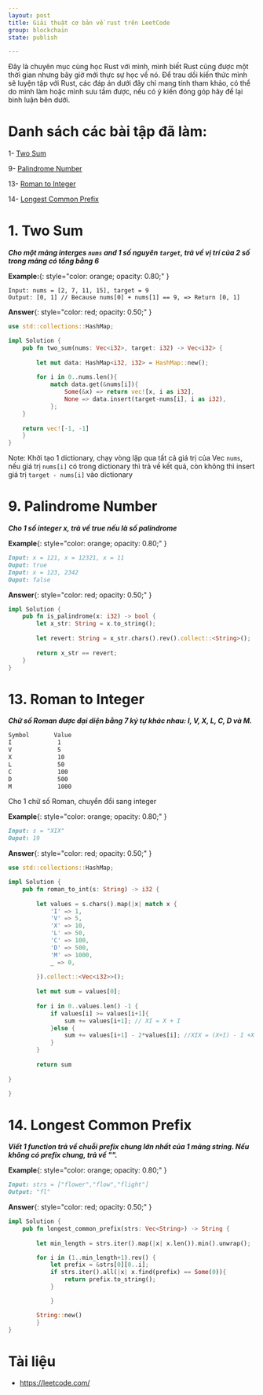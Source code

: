 ```yaml
---
layout: post 
title: Giải thuật cơ bản về rust trên LeetCode
group: blockchain
state: publish

---
```


Đây là chuyên mục cùng học Rust với mình, mình biết Rust cũng được một thời gian nhưng bây giờ mới thực sự học về nó. 
Để trau dồi kiến thức mình sẽ luyện tập với Rust, các đáp án dưới đây chỉ mang tính tham khảo, có thể do mình làm hoặc 
mình sưu tầm được, nếu có ý kiến đóng góp hãy để lại bình luận bên dưới.

# Danh sách các bài tập đã làm: 

1- [Two Sum](#twosum)

9- [Palindrome Number](#palindromenumber)

13- [Roman to Integer](#romantointeger)

14- [Longest Common Prefix](#longestcommonprefix)

# 1. Two Sum <a name="twosum"></a>

***Cho một mảng interges `nums` and 1 số nguyên `target`, trả về vị trí của 2 số trong mảng có tổng bằng 6***

**Example:**{: style="color: orange; opacity: 0.80;" }

```
Input: nums = [2, 7, 11, 15], target = 9
Output: [0, 1] // Because nums[0] + nums[1] == 9, => Return [0, 1]
```

**Answer**{: style="color: red; opacity: 0.50;" }

```rust
use std::collections::HashMap;

impl Solution {
    pub fn two_sum(nums: Vec<i32>, target: i32) -> Vec<i32> {
        
        let mut data: HashMap<i32, i32> = HashMap::new();
        
        for i in 0..nums.len(){
            match data.get(&nums[i]){
                Some(&x) => return vec![x, i as i32],
                None => data.insert(target-nums[i], i as i32),
            };
    }
    
    return vec![-1, -1]
    }
}
```

Note: Khởi tạo 1 dictionary, chạy vòng lặp qua tất cả giá trị của Vec `nums`, nếu giá trị `nums[i]`
có trong dictionary thì trả về kết quả, còn không thì insert giá trị `target - nums[i]` vào dictionary


# 9. Palindrome Number <a name="palindromenumber"></a>

***Cho 1 số integer x, trả về true nếu là số palindrome***

**Example**{: style="color: orange; opacity: 0.80;" }

```markdown
Input: x = 121, x = 12321, x = 11
Ouput: true 
Input: x = 123, 2342
Ouput: false
```

**Answer**{: style="color: red; opacity: 0.50;" }

```rust
impl Solution {
    pub fn is_palindrome(x: i32) -> bool {
        let x_str: String = x.to_string();
        
        let revert: String = x_str.chars().rev().collect::<String>();
        
        return x_str == revert;
    }
}

```

# 13. Roman to Integer <a name="romantointeger"></a>

***Chữ số Roman được đại diện bằng 7 ký tự khác nhau: I, V, X, L, C, D và M.***

```markdown
Symbol       Value
I             1
V             5
X             10
L             50
C             100
D             500
M             1000
```

Cho 1 chữ số Roman, chuyển đổi sang integer 

**Example**{: style="color: orange; opacity: 0.80;" }

```markdown
Input: s = "XIX"
Ouput: 19
```

**Answer**{: style="color: red; opacity: 0.50;" }

```rust
use std::collections::HashMap;

impl Solution {
    pub fn roman_to_int(s: String) -> i32 {
        
        let values = s.chars().map(|x| match x {
            'I' => 1,
            'V' => 5,
            'X' => 10,
            'L' => 50,
            'C' => 100,
            'D' => 500,
            'M' => 1000,
            _ => 0,
        
        }).collect::<Vec<i32>>();
        
        let mut sum = values[0];
        
        for i in 0..values.len() -1 {
            if values[i] >= values[i+1]{
                sum += values[i+1]; // XI = X + I
            }else {
                sum += values[i+1] - 2*values[i]; //XIX = (X+I) - I +X - I 
            }
        }
        
        return sum
            
}   

}
```

# 14. Longest Common Prefix <a name="longestcommonprefix"></a>

***Viết 1 function trả về chuỗi prefix chung lớn nhất của 1 mảng string.
Nếu không có prefix chung, trả về "".***

**Example**{: style="color: orange; opacity: 0.80;" }
```markdown
Input: strs = ["flower","flow","flight"]
Output: "fl"
```

**Answer**{: style="color: red; opacity: 0.50;" }

```rust
impl Solution {
    pub fn longest_common_prefix(strs: Vec<String>) -> String {
        
        let min_length = strs.iter().map(|x| x.len()).min().unwrap();

        for i in (1..min_length+1).rev() {
            let prefix = &strs[0][0..i];
            if strs.iter().all(|x| x.find(prefix) == Some(0)){
                return prefix.to_string();
            }

            }

        String::new()
        }
}

```


# Tài liệu 

- https://leetcode.com/
